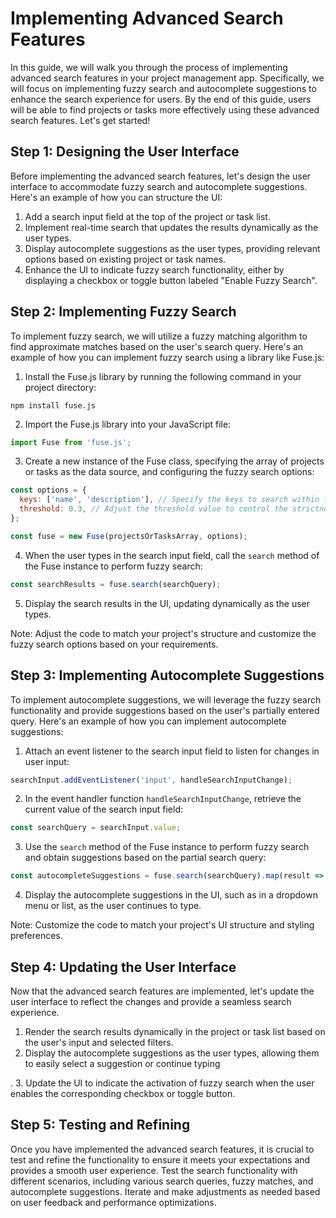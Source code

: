 # Implementing Advanced Search Features

In this guide, we will walk you through the process of implementing advanced search features in your project management app. Specifically, we will focus on implementing fuzzy search and autocomplete suggestions to enhance the search experience for users. By the end of this guide, users will be able to find projects or tasks more effectively using these advanced search features. Let's get started!

## Step 1: Designing the User Interface

Before implementing the advanced search features, let's design the user interface to accommodate fuzzy search and autocomplete suggestions. Here's an example of how you can structure the UI:

1. Add a search input field at the top of the project or task list.
2. Implement real-time search that updates the results dynamically as the user types.
3. Display autocomplete suggestions as the user types, providing relevant options based on existing project or task names.
4. Enhance the UI to indicate fuzzy search functionality, either by displaying a checkbox or toggle button labeled "Enable Fuzzy Search".

## Step 2: Implementing Fuzzy Search

To implement fuzzy search, we will utilize a fuzzy matching algorithm to find approximate matches based on the user's search query. Here's an example of how you can implement fuzzy search using a library like Fuse.js:

1. Install the Fuse.js library by running the following command in your project directory:

```shell
npm install fuse.js
```

2. Import the Fuse.js library into your JavaScript file:

```javascript
import Fuse from 'fuse.js';
```

3. Create a new instance of the Fuse class, specifying the array of projects or tasks as the data source, and configuring the fuzzy search options:

```javascript
const options = {
  keys: ['name', 'description'], // Specify the keys to search within for fuzzy matching
  threshold: 0.3, // Adjust the threshold value to control the strictness of fuzzy matching
};

const fuse = new Fuse(projectsOrTasksArray, options);
```

4. When the user types in the search input field, call the `search` method of the Fuse instance to perform fuzzy search:

```javascript
const searchResults = fuse.search(searchQuery);
```

5. Display the search results in the UI, updating dynamically as the user types.

Note: Adjust the code to match your project's structure and customize the fuzzy search options based on your requirements.

## Step 3: Implementing Autocomplete Suggestions

To implement autocomplete suggestions, we will leverage the fuzzy search functionality and provide suggestions based on the user's partially entered query. Here's an example of how you can implement autocomplete suggestions:

1. Attach an event listener to the search input field to listen for changes in user input:

```javascript
searchInput.addEventListener('input', handleSearchInputChange);
```

2. In the event handler function `handleSearchInputChange`, retrieve the current value of the search input field:

```javascript
const searchQuery = searchInput.value;
```

3. Use the `search` method of the Fuse instance to perform fuzzy search and obtain suggestions based on the partial search query:

```javascript
const autocompleteSuggestions = fuse.search(searchQuery).map(result => result.item.name);
```

4. Display the autocomplete suggestions in the UI, such as in a dropdown menu or list, as the user continues to type.

Note: Customize the code to match your project's UI structure and styling preferences.

## Step 4: Updating the User Interface

Now that the advanced search features are implemented, let's update the user interface to reflect the changes and provide a seamless search experience.

1. Render the search results dynamically in the project or task list based on the user's input and selected filters.
2. Display the autocomplete suggestions as the user types, allowing them to easily select a suggestion or continue typing

.
3. Update the UI to indicate the activation of fuzzy search when the user enables the corresponding checkbox or toggle button.

## Step 5: Testing and Refining

Once you have implemented the advanced search features, it is crucial to test and refine the functionality to ensure it meets your expectations and provides a smooth user experience. Test the search functionality with different scenarios, including various search queries, fuzzy matches, and autocomplete suggestions. Iterate and make adjustments as needed based on user feedback and performance optimizations.

